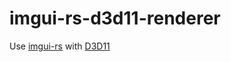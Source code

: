 # imgui-rs-d3d11-renderer

Use [imgui-rs](https://github.com/imgui-rs/imgui-rs) with [D3D11](https://github.com/OxideEngine/d3d11-rs)
